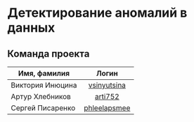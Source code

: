 Детектирование аномалий в данных
===============================


Команда проекта
------------------

|Имя, фамилия         | Логин          |
| -------------       |:------------------:| 
| Виктория Инюцина    | [vsinyutsina](https://github.com/vsinyutsina)       | 
| Артур Хлебников     | [arti752](https://github.com/arti752)         |  
| Сергей Писаренко    |[phleelapsmee](https://github.com/phleelapsmee)      | 
